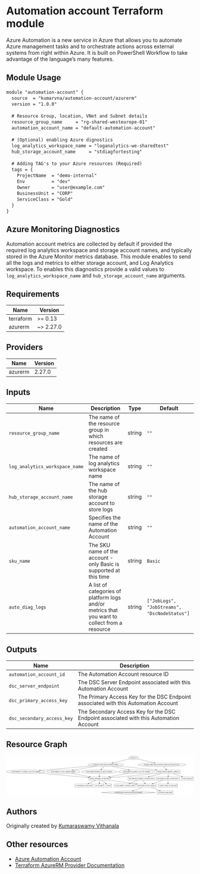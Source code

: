 # Automation account Terraform module

Azure Automation is a new service in Azure that allows you to automate Azure management tasks and to orchestrate actions across external systems from right within Azure. It is built on PowerShell Workflow to take advantage of the language’s many features.

## Module Usage

```hcl
module "automation-account" {
  source  = "kumarvna/automation-account/azurerm"
  version = "1.0.0"

  # Resource Group, location, VNet and Subnet details
  resource_group_name     = "rg-shared-westeurope-01"
  automation_account_name = "default-automation-account"

  # (Optional) enabling Azure dignostics
  log_analytics_workspace_name = "loganalytics-we-sharedtest"
  hub_storage_account_name     = "stdiagfortesting"

  # Adding TAG's to your Azure resources (Required)
  tags = {
    ProjectName  = "demo-internal"
    Env          = "dev"
    Owner        = "user@example.com"
    BusinessUnit = "CORP"
    ServiceClass = "Gold"
  }
}
```

## Azure Monitoring Diagnostics

Automation account metrics are collected by default if provided the required log analytics workspace and storage account names, and typically stored in the Azure Monitor metrics database. This module enables to send all the logs and metrics to either storage account, and Log Analytics workspace. To enables this diagnostics provide a valid values to `log_analytics_workspace_name` and `hub_storage_account_name` arguments.

## Requirements

Name | Version
-----|--------
terraform | >= 0.13
azurerm | ~> 2.27.0

## Providers

| Name | Version |
|------|---------|
azurerm | 2.27.0

## Inputs

Name | Description | Type | Default
---- | ----------- | ---- | -------
`resource_group_name` | The name of the resource group in which resources are created | string | `""`
`log_analytics_workspace_name`|The name of log analytics workspace name|string | `""`
`hub_storage_account_name`|The name of the hub storage account to store logs|string|`""`
`automation_account_name`|Specifies the name of the Automation Account|string|`""`
`sku_name`|The SKU name of the account - only Basic is supported at this time|string|`Basic`
`auto_diag_logs`|A list of categories of platform logs and/or metrics that you want to collect from a resource|string|`["JobLogs", "JobStreams", "DscNodeStatus"]`

## Outputs

|Name | Description|
|---- | -----------|
`automation_account_id`|The Automation Account resource ID
`dsc_server_endpoint`|The DSC Server Endpoint associated with this Automation Account
`dsc_primary_access_key`|The Primary Access Key for the DSC Endpoint associated with this Automation Account
`dsc_secondary_access_key`|The Secondary Access Key for the DSC Endpoint associated with this Automation Account

## Resource Graph

![Resource Graph](graph.png)

## Authors

Originally created by [Kumaraswamy Vithanala](mailto:kumarvna@gmail.com)

## Other resources

* [Azure Automation Account](https://docs.microsoft.com/en-us/azure/automation/automation-intro)
* [Terraform AzureRM Provider Documentation](https://www.terraform.io/docs/providers/azurerm/index.html)
